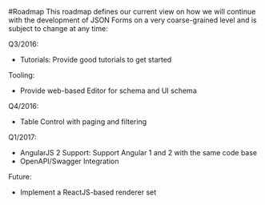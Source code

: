 #Roadmap
This roadmap defines our current view on how we will continue with the development of JSON Forms on a very coarse-grained level and is subject to change at any time:

Q3/2016:
 * Tutorials: Provide good tutorials to get started
 
Tooling: 
 * Provide web-based Editor for schema and UI schema

Q4/2016:
 * Table Control with paging and filtering

Q1/2017:
 * AngularJS 2 Support: Support Angular 1 and 2 with the same code base
 * OpenAPI/Swagger Integration

Future:
 * Implement a ReactJS-based renderer set
